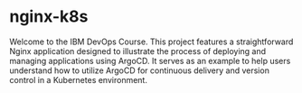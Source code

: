 # nginx-k8s
Welcome to the IBM DevOps Course. This project features a straightforward Nginx application designed to illustrate the process of deploying and managing applications using ArgoCD. It serves as an example to help users understand how to utilize ArgoCD for continuous delivery and version control in a Kubernetes environment.
